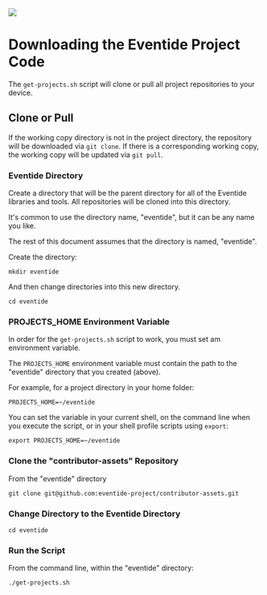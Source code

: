 <img src="https://s3.amazonaws.com/media.eventide-project.org/eventide-icon-100.png" />

# Downloading the Eventide Project Code

The `get-projects.sh` script will clone or pull all project repositories to your device.

## Clone or Pull

If the working copy directory is not in the project directory, the repository will be downloaded via `git clone`. If there is a corresponding working copy, the working copy will be updated via `git pull`.

### Eventide Directory

Create a directory that will be the parent directory for all of the Eventide libraries and tools. All repositories will be cloned into this directory.

It's common to use the directory name, "eventide", but it can be any name you like.

The rest of this document assumes that the directory is named, "eventide".

Create the directory:

`mkdir eventide`

And then change directories into this new directory.

`cd eventide`

### PROJECTS_HOME Environment Variable

In order for the `get-projects.sh` script to work, you must set am environment variable.

The `PROJECTS_HOME` environment variable must contain the path to the "eventide" directory that you created (above).

For example, for a project directory in your home folder:

`PROJECTS_HOME=~/eventide`

You can set the variable in your current shell, on the command line when you execute the script, or in your shell profile scripts using `export`:

`export PROJECTS_HOME=~/eventide`

### Clone the "contributor-assets" Repository

From the "eventide" directory

`git clone git@github.com:eventide-project/contributor-assets.git`

### Change Directory to the Eventide Directory

`cd eventide`

### Run the Script

From the command line, within the "eventide" directory:

`./get-projects.sh`
